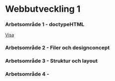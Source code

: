 # Webbutveckling 1



### Arbetsområde 1 - doctypeHTML
[Visa](https://github.com/KaEnfors/GyKurser2020/tree/master/Webb1_2020/1%20-%20doctypeHTML#arbetsomr%C3%A5de-1---doctypehtml)



### Arbetsområde 2 - Filer och designconcept




### Arbetsområde 3 - Struktur och layout




### Arbetsområde 4 - 


